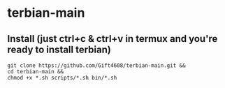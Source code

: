 # terbian-main
## Install (just ctrl+c & ctrl+v in termux and you're ready to install terbian)

```
git clone https://github.com/Gift4608/terbian-main.git && 
cd terbian-main && 
chmod +x *.sh scripts/*.sh bin/*.sh
```
